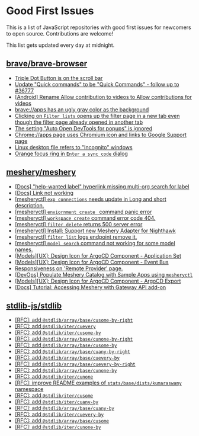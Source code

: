 # Good First Issues

This is a list of JavaScript repositories with good first issues for newcomers to open source. Contributions are welcome!

This list gets updated every day at midnight.

## [brave/brave-browser](https://github.com/brave/brave-browser)

- [Triple Dot Button is on the  scroll bar ](https://github.com/brave/brave-browser/issues/36298)
- [Update "Quick commands" to be "Quick Commands" - follow up to #36777](https://github.com/brave/brave-browser/issues/36845)
- [[Android] Rename Allow contribution to videos to Allow contributions for videos](https://github.com/brave/brave-browser/issues/17896)
- [brave://apps has an ugly gray color as the background](https://github.com/brave/brave-browser/issues/25736)
- [Clicking on `Filter lists` opens up the filter page in a new tab even though the filter page already opened in another tab](https://github.com/brave/brave-browser/issues/24120)
- [The setting "Auto Open DevTools for popups" is ignored](https://github.com/brave/brave-browser/issues/39597)
- [Chrome://apps page uses Chromium icon and links to Google Support page](https://github.com/brave/brave-browser/issues/38755)
- [Linux desktop file refers to "Incognito" windows](https://github.com/brave/brave-browser/issues/37623)
- [Orange focus ring in `Enter a sync code` dialog](https://github.com/brave/brave-browser/issues/39471)

## [meshery/meshery](https://github.com/meshery/meshery)

- [[Docs] "help-wanted label" hyperlink missing multi-org search for label](https://github.com/meshery/meshery/issues/11416)
- [[Docs] Link not working](https://github.com/meshery/meshery/issues/11349)
- [[mesheryctl] `exp connections` needs update in Long and short description.](https://github.com/meshery/meshery/issues/11311)
- [[mesheryctl] `enviornment create ` command panic error](https://github.com/meshery/meshery/issues/11314)
- [[mesheryctl] `workspace create` command error code 404.](https://github.com/meshery/meshery/issues/11312)
- [[mesheryctl] `filter delete` returns 500 server error](https://github.com/meshery/meshery/issues/11318)
- [[mesheryctl] Install: Support new Meshery Adapter for Nighthawk](https://github.com/meshery/meshery/issues/10371)
- [[mesheryctl] `filter list` logs endpoint remove it.](https://github.com/meshery/meshery/issues/11315)
- [[mesheryctl] `model search` command not working for some model names.](https://github.com/meshery/meshery/issues/11319)
- [[Models][UX]: Design Icon for ArgoCD Component - Application Set](https://github.com/meshery/meshery/issues/10292)
- [[Models][UX]: Design Icon for ArgoCD Component - Event Bus](https://github.com/meshery/meshery/issues/10297)
- [Responsiveness on 'Remote Provider' page.](https://github.com/meshery/meshery/issues/10743)
- [[DevOps] Populate Meshery Catalog with Sample Apps using `mesheryctl`](https://github.com/meshery/meshery/issues/10458)
- [[Models][UX]: Design Icon for ArgoCD Component - ArgoCD Export](https://github.com/meshery/meshery/issues/10294)
- [[Docs] Tutorial: Accessing Meshery with Gateway API add-on](https://github.com/meshery/meshery/issues/10333)

## [stdlib-js/stdlib](https://github.com/stdlib-js/stdlib)

- [[RFC]: add `@stdlib/array/base/cusome-by-right`](https://github.com/stdlib-js/stdlib/issues/2330)
- [[RFC]: add `@stdlib/iter/cuevery`](https://github.com/stdlib-js/stdlib/issues/2332)
- [[RFC]: add `@stdlib/iter/cusome-by`](https://github.com/stdlib-js/stdlib/issues/2338)
- [[RFC]: add `@stdlib/array/base/cunone-by-right`](https://github.com/stdlib-js/stdlib/issues/2329)
- [[RFC]: add `@stdlib/array/base/cusome-by`](https://github.com/stdlib-js/stdlib/issues/2326)
- [[RFC]: add `@stdlib/array/base/cuany-by-right`](https://github.com/stdlib-js/stdlib/issues/2327)
- [[RFC]: add `@stdlib/array/base/cuevery-by`](https://github.com/stdlib-js/stdlib/issues/2324)
- [[RFC]: add `@stdlib/array/base/cuevery-by-right`](https://github.com/stdlib-js/stdlib/issues/2328)
- [[RFC]: add `@stdlib/array/base/cunone-by`](https://github.com/stdlib-js/stdlib/issues/2325)
- [[RFC]: add `@stdlib/iter/cunone`](https://github.com/stdlib-js/stdlib/issues/2333)
- [[RFC]: improve README examples of `stats/base/dists/kumaraswamy` namespace](https://github.com/stdlib-js/stdlib/issues/1632)
- [[RFC]: add `@stdlib/iter/cusome`](https://github.com/stdlib-js/stdlib/issues/2334)
- [[RFC]: add `@stdlib/iter/cuany-by`](https://github.com/stdlib-js/stdlib/issues/2335)
- [[RFC]: add `@stdlib/array/base/cuany-by`](https://github.com/stdlib-js/stdlib/issues/2323)
- [[RFC]: add `@stdlib/iter/cuevery-by`](https://github.com/stdlib-js/stdlib/issues/2336)
- [[RFC]: add `@stdlib/array/base/cusome`](https://github.com/stdlib-js/stdlib/issues/2322)
- [[RFC]: add `@stdlib/iter/cunone-by`](https://github.com/stdlib-js/stdlib/issues/2337)

